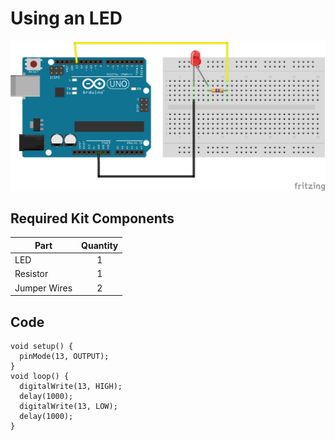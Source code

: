 # Using an LED

![alt text](LED.png "Using An LED Circuit")

## Required Kit Components
| Part          | Quantity  	|
| ------------- |:-------------:|
| LED		| 1 		|
| Resistor	| 1		|
| Jumper Wires	| 2     	|

## Code
```
void setup() {
  pinMode(13, OUTPUT);
}
void loop() {
  digitalWrite(13, HIGH);   
  delay(1000);              
  digitalWrite(13, LOW);   
  delay(1000);             
}
```
